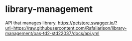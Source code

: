 # library-management
API that manages library.
https://petstore.swagger.io/?url=https://raw.githubusercontent.com/Rafaliarison/library-management/oas-td2-std22037/docs/api.yml
